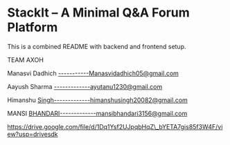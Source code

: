 # StackIt – A Minimal Q\&A Forum Platform

This is a combined README with backend and frontend setup.



TEAM AXOH



Manasvi Dadhich -----------Manasvidadhich05@gmail.com

Aayush Sharma -------------ayutanu1230@gmail.com

Himanshu Singh-------------himanshusingh20082@gmail.com

MANSI BHANDARI-------------mansibhandari3156@gmail.com


https://drive.google.com/file/d/1Dq1Ysf2UJpqbHqZ\_bYETA7gis85f3W4F/view?usp=drivesdk





